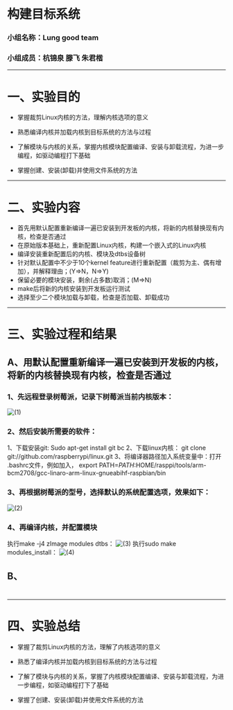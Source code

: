 # 构建目标系统
### 小组名称：Lung good team
### 小组成员：杭锦泉 滕飞 朱君楷
***
# 一、实验目的
* 掌握裁剪Linux内核的方法，理解内核选项的意义

* 熟悉编译内核并加载内核到目标系统的方法与过程

* 了解模块与内核的关系，掌握内核模块配置编译、安装与卸载流程，为进一步编程，如驱动编程打下基础

* 掌握创建、安装(卸载)并使用文件系统的方法
***
# 二、实验内容
* 首先用默认配置重新编译一遍已安装到开发板的内核，将新的内核替换现有内核，检查是否通过
* 在原始版本基础上，重新配置Linux内核，构建一个嵌入式的Linux内核
* 编译安装重新配置后的内核、模块及dtbs设备树
* 针对默认配置中不少于10个kernel feature进行重新配置（裁剪为主、偶有增加），并解释理由；(Y=>N，N=>Y)
* 保留必要的模块安装，剩余(占多数)取消；(M=>N)
* make后将新的内核安装到开发板运行测试
* 选择至少二个模块加载与卸载，检查是否加载、卸载成功
***
# 三、实验过程和结果
## A、用默认配置重新编译一遍已安装到开发板的内核，将新的内核替换现有内核，检查是否通过
### 1、先远程登录树莓派，记录下树莓派当前内核版本：
![(1)](https://https://github.com/Meleus/Lunggoodteam/blob/master/screencut/HW5/1.png)

### 2、然后安装所需要的软件：
1、下载安装git:    Sudo apt-get install git bc
2、下载linux内核： git clone git://github.com/raspberrypi/linux.git
3、将编译器路径加入系统变量中：打开 .bashrc文件，例如加入，
    export  PATH=$PATH:$HOME/rasppi/tools/arm-bcm2708/gcc-linaro-arm-linux-gnueabihf-raspbian/bin

### 3、再根据树莓派的型号，选择默认的系统配置选项，效果如下：
![(2)](https://https://github.com/Meleus/Lunggoodteam/blob/master/screencut/HW5/2.png)

### 4、再编译内核，并配置模块
执行make -j4 zImage  modules  dtbs：
![(3)](https://https://github.com/Meleus/Lunggoodteam/blob/master/screencut/HW5/3.png)
执行sudo make modules_install：
![(4)](https://https://github.com/Meleus/Lunggoodteam/blob/master/screencut/HW5/4.png)

## B、


#
***
# 四、实验总结
* 掌握了裁剪Linux内核的方法，理解了内核选项的意义

* 熟悉了编译内核并加载内核到目标系统的方法与过程

* 了解了模块与内核的关系，掌握了内核模块配置编译、安装与卸载流程，为进一步编程，如驱动编程打下了基础

* 掌握了创建、安装(卸载)并使用文件系统的方法
